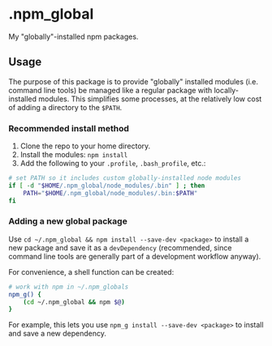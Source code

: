 # .npm_global
My "globally"-installed npm packages.

## Usage
The purpose of this package is to provide "globally" installed modules (i.e.
command line tools) be managed like a regular package with locally-installed
modules. This simplifies some processes, at the relatively low cost of adding a
directory to the `$PATH`.

### Recommended install method
1. Clone the repo to your home directory.
2. Install the modules: `npm install`
3. Add the following to your `.profile`, `.bash_profile`, etc.:
```sh
# set PATH so it includes custom globally-installed node modules
if [ -d "$HOME/.npm_global/node_modules/.bin" ] ; then
    PATH="$HOME/.npm_global/node_modules/.bin:$PATH"
fi
```

### Adding a new global package
Use `cd ~/.npm_global && npm install --save-dev <package>` to install a new
package and save it as a `devDependency` (recommended, since command line tools
are generally part of a development workflow anyway).

For convenience, a shell function can be created:
```sh
# work with npm in ~/.npm_globals
npm_g() {
    (cd ~/.npm_global && npm $@)
}
```

For example, this lets you use `npm_g install --save-dev <package>` to install
and save a new dependency.

